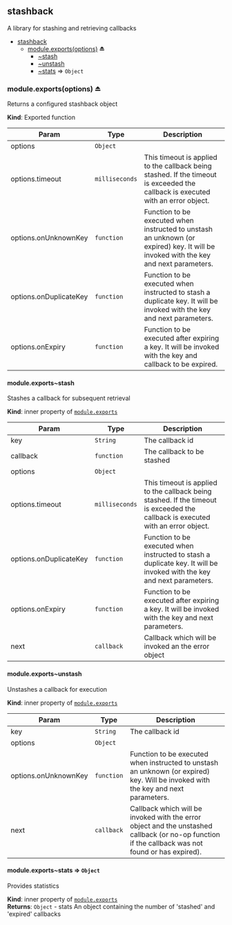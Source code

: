 <a name="module_stashback"></a>
## stashback
A library for stashing and retrieving callbacks


* [stashback](#module_stashback)
  * [module.exports(options)](#exp_module_stashback--module.exports) ⏏
    * [~stash](#module_stashback--module.exports..stash)
    * [~unstash](#module_stashback--module.exports..unstash)
    * [~stats](#module_stashback--module.exports..stats) ⇒ <code>Object</code>

<a name="exp_module_stashback--module.exports"></a>
### module.exports(options) ⏏
Returns a configured stashback object

**Kind**: Exported function  

| Param | Type | Description |
| --- | --- | --- |
| options | <code>Object</code> |  |
| options.timeout | <code>milliseconds</code> | This timeout is applied to the callback being stashed. If the timeout is exceeded the callback is executed with an error object. |
| options.onUnknownKey | <code>function</code> | Function to be executed when instructed to unstash an unknown (or expired) key. It will be invoked with the key and next parameters. |
| options.onDuplicateKey | <code>function</code> | Function to be executed when instructed to stash a duplicate key. It will be invoked with the key and next parameters. |
| options.onExpiry | <code>function</code> | Function to be executed after expiring a key. It will be invoked with the key and callback to be expired. |

<a name="module_stashback--module.exports..stash"></a>
#### module.exports~stash
Stashes a callback for subsequent retrieval

**Kind**: inner property of <code>[module.exports](#exp_module_stashback--module.exports)</code>  

| Param | Type | Description |
| --- | --- | --- |
| key | <code>String</code> | The callback id |
| callback | <code>function</code> | The callback to be stashed |
| options | <code>Object</code> |  |
| options.timeout | <code>milliseconds</code> | This timeout is applied to the callback being stashed. If the timeout is exceeded the callback is executed with an error object. |
| options.onDuplicateKey | <code>function</code> | Function to be executed when instructed to stash a duplicate key. It will be invoked with the key and next parameters. |
| options.onExpiry | <code>function</code> | Function to be executed after expiring a key. It will be invoked with the key and next parameters. |
| next | <code>callback</code> | Callback which will be invoked an the error object |

<a name="module_stashback--module.exports..unstash"></a>
#### module.exports~unstash
Unstashes a callback for execution

**Kind**: inner property of <code>[module.exports](#exp_module_stashback--module.exports)</code>  

| Param | Type | Description |
| --- | --- | --- |
| key | <code>String</code> | The callback id |
| options | <code>Object</code> |  |
| options.onUnknownKey | <code>function</code> | Function to be executed when instructed to unstash an unknown (or expired) key. Will be invoked with the key and next parameters. |
| next | <code>callback</code> | Callback which will be invoked with the error object and the unstashed callback (or no-op function if the callback was not found or has expired). |

<a name="module_stashback--module.exports..stats"></a>
#### module.exports~stats ⇒ <code>Object</code>
Provides statistics

**Kind**: inner property of <code>[module.exports](#exp_module_stashback--module.exports)</code>  
**Returns**: <code>Object</code> - stats                 An object containing the number of 'stashed' and 'expired' callbacks  

